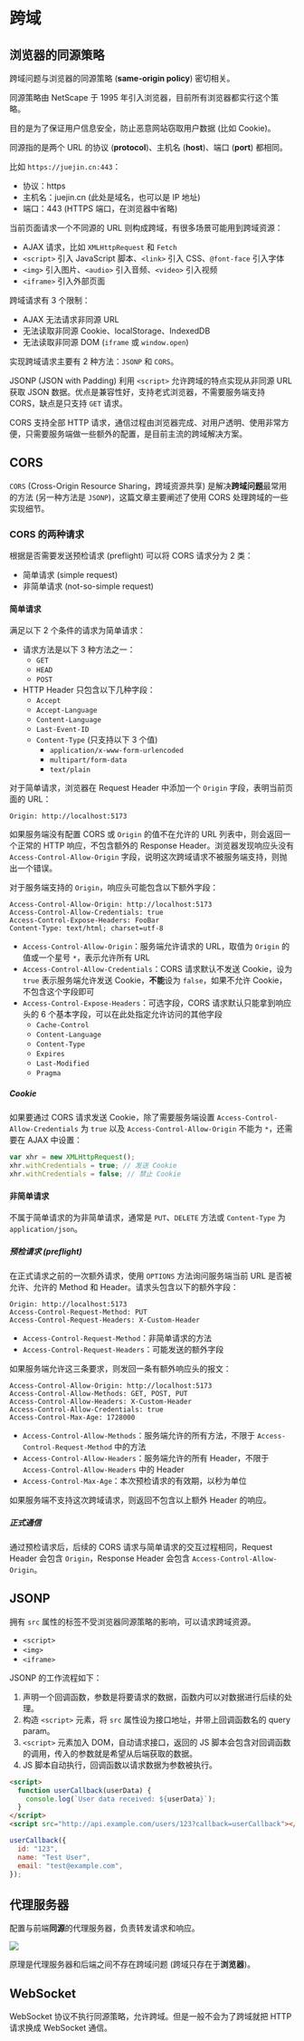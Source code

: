 # 跨域

## 浏览器的同源策略

跨域问题与浏览器的同源策略 (**same-origin policy**) 密切相关。

同源策略由 NetScape 于 1995 年引入浏览器，目前所有浏览器都实行这个策略。

目的是为了保证用户信息安全，防止恶意网站窃取用户数据 (比如 Cookie)。

同源指的是两个 URL 的协议 (**protocol**)、主机名 (**host**)、端口 (**port**) 都相同。

比如 `https://juejin.cn:443`：

- 协议：https
- 主机名：juejin.cn (此处是域名，也可以是 IP 地址)
- 端口：443 (HTTPS 端口，在浏览器中省略)

当前页面请求一个不同源的 URL 则构成跨域，有很多场景可能用到跨域资源：

- AJAX 请求，比如 `XMLHttpRequest` 和 `Fetch`
- `<script>` 引入 JavaScript 脚本、`<link>` 引入 CSS、`@font-face` 引入字体
- `<img>` 引入图片、`<audio>` 引入音频、`<video>` 引入视频
- `<iframe>` 引入外部页面

跨域请求有 3 个限制：

- AJAX 无法请求非同源 URL
- 无法读取非同源 Cookie、localStorage、IndexedDB
- 无法读取非同源 DOM (`iframe` 或 `window.open`)

实现跨域请求主要有 2 种方法：`JSONP` 和 `CORS`。

JSONP (JSON with Padding) 利用 `<script>` 允许跨域的特点实现从非同源 URL 获取 JSON 数据。优点是兼容性好，支持老式浏览器，不需要服务端支持 CORS，缺点是只支持 `GET` 请求。

CORS 支持全部 HTTP 请求，通信过程由浏览器完成、对用户透明、使用非常方便，只需要服务端做一些额外的配置，是目前主流的跨域解决方案。

## CORS

`CORS` (Cross-Origin Resource Sharing，跨域资源共享) 是解决**跨域问题**最常用的方法 (另一种方法是 `JSONP`)，这篇文章主要阐述了使用 CORS 处理跨域的一些实现细节。

### CORS 的两种请求

根据是否需要发送预检请求 (preflight) 可以将 CORS 请求分为 2 类：

- 简单请求 (simple request)
- 非简单请求 (not-so-simple request)

#### 简单请求

满足以下 2 个条件的请求为简单请求：

- 请求方法是以下 3 种方法之一：
  - `GET`
  - `HEAD`
  - `POST`
- HTTP Header 只包含以下几种字段：
  - `Accept`
  - `Accept-Language`
  - `Content-Language`
  - `Last-Event-ID`
  - `Content-Type` (只支持以下 3 个值)
    - `application/x-www-form-urlencoded`
    - `multipart/form-data`
    - `text/plain`

对于简单请求，浏览器在 Request Header 中添加一个 `Origin` 字段，表明当前页面的 URL：

```
Origin: http://localhost:5173
```

如果服务端没有配置 CORS 或 `Origin` 的值不在允许的 URL 列表中，则会返回一个正常的 HTTP 响应，不包含额外的 Response Header。浏览器发现响应头没有 `Access-Control-Allow-Origin` 字段，说明这次跨域请求不被服务端支持，则抛出一个错误。

对于服务端支持的 `Origin`，响应头可能包含以下额外字段：

```
Access-Control-Allow-Origin: http://localhost:5173
Access-Control-Allow-Credentials: true
Access-Control-Expose-Headers: FooBar
Content-Type: text/html; charset=utf-8
```

- `Access-Control-Allow-Origin`：服务端允许请求的 URL，取值为 `Origin` 的值或一个星号 `*`，表示允许所有 URL
- `Access-Control-Allow-Credentials`：CORS 请求默认不发送 Cookie，设为 `true` 表示服务端允许发送 Cookie，**不能**设为 `false`，如果不允许 Cookie，不包含这个字段即可
- `Access-Control-Expose-Headers`：可选字段，CORS 请求默认只能拿到响应头的 6 个基本字段，可以在此处指定允许访问的其他字段
  - `Cache-Control`
  - `Content-Language`
  - `Content-Type`
  - `Expires`
  - `Last-Modified`
  - `Pragma`

##### Cookie

如果要通过 CORS 请求发送 Cookie，除了需要服务端设置 `Access-Control-Allow-Credentials` 为 `true` 以及 `Access-Control-Allow-Origin` 不能为 `*`，还需要在 AJAX 中设置：

```js
var xhr = new XMLHttpRequest();
xhr.withCredentials = true; // 发送 Cookie
xhr.withCredentials = false; // 禁止 Cookie
```

#### 非简单请求

不属于简单请求的为非简单请求，通常是 `PUT`、`DELETE` 方法或 `Content-Type` 为 `application/json`。

##### 预检请求 (preflight)

在正式请求之前的一次额外请求，使用 `OPTIONS` 方法询问服务端当前 URL 是否被允许、允许的 Method 和 Header。请求头包含以下的额外字段：

```
Origin: http://localhost:5173
Access-Control-Request-Method: PUT
Access-Control-Request-Headers: X-Custom-Header
```

- `Access-Control-Request-Method`：非简单请求的方法
- `Access-Control-Request-Headers`：可能发送的额外字段

如果服务端允许这三条要求，则发回一条有额外响应头的报文：

```
Access-Control-Allow-Origin: http://localhost:5173
Access-Control-Allow-Methods: GET, POST, PUT
Access-Control-Allow-Headers: X-Custom-Header
Access-Control-Allow-Credentials: true
Access-Control-Max-Age: 1728000
```

- `Access-Control-Allow-Methods`：服务端允许的所有方法，不限于 `Access-Control-Request-Method` 中的方法
- `Access-Control-Allow-Headers`：服务端允许的所有 Header，不限于 `Access-Control-Allow-Headers` 中的 Header
- `Access-Control-Max-Age`：本次预检请求的有效期，以秒为单位

如果服务端不支持这次跨域请求，则返回不包含以上额外 Header 的响应。

##### 正式通信

通过预检请求后，后续的 CORS 请求与简单请求的交互过程相同，Request Header 会包含 `Origin`，Response Header 会包含 `Access-Control-Allow-Origin`。

## JSONP

拥有 `src` 属性的标签不受浏览器同源策略的影响，可以请求跨域资源。

- `<script>`
- `<img>`
- `<iframe>`

JSONP 的工作流程如下：

1. 声明一个回调函数，参数是将要请求的数据，函数内可以对数据进行后续的处理。
2. 构造 `<script>` 元素，将 `src` 属性设为接口地址，并带上回调函数名的 query param。
3. `<script>` 元素加入 DOM，自动请求接口，返回的 JS 脚本会包含对回调函数的调用，传入的参数就是希望从后端获取的数据。
4. JS 脚本自动执行，回调函数以请求数据为参数被执行。

```html
<script>
  function userCallback(userData) {
    console.log(`User data received: ${userData}`);
  }
</script>
<script src="http://api.example.com/users/123?callback=userCallback"></script>
```

```js
userCallback({
  id: "123",
  name: "Test User",
  email: "test@example.com",
});
```

## 代理服务器

配置与前端**同源**的代理服务器，负责转发请求和响应。

![](assets/cross-origin-proxy.png)

原理是代理服务器和后端之间不存在跨域问题 (跨域只存在于**浏览器**)。

## WebSocket

WebSocket 协议不执行同源策略，允许跨域。但是一般不会为了跨域就把 HTTP 请求换成 WebSocket 通信。
